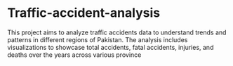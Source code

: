 # Traffic-accident-analysis
This project aims to analyze traffic accidents data to understand trends and patterns in different regions of Pakistan. The analysis includes visualizations to showcase total accidents, fatal accidents, injuries, and deaths over the years across various province
